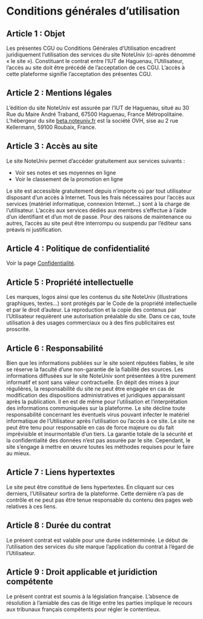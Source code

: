 # Conditions générales d’utilisation

## Article 1 : Objet

Les présentes CGU ou Conditions Générales d’Utilisation encadrent juridiquement l’utilisation des services du site NoteUniv (ci-après dénommé « le site »).
Constituant le contrat entre l’IUT de Haguenau, l’Utilisateur, l’accès au site doit être précédé de l’acceptation de ces CGU. L’accès à cette plateforme signifie l’acceptation des présentes CGU.

## Article 2 : Mentions légales

L’édition du site NoteUniv est assurée par l’IUT de Haguenau, situé au 30 Rue du Maire André Traband, 67500 Haguenau, France Métropolitaine.
L’hébergeur du site [beta.noteuniv.fr](https://beta.noteuniv.fr/) est la société OVH, sise au 2 rue Kellermann, 59100 Roubaix, France.

## Article 3 : Accès au site

Le site NoteUniv permet d’accéder gratuitement aux services suivants :

-   Voir ses notes et ses moyennes en ligne
-   Voir le classement de la promotion en ligne

Le site est accessible gratuitement depuis n’importe où par tout utilisateur disposant d’un accès à Internet. Tous les frais nécessaires pour l’accès aux services (matériel informatique, connexion Internet…) sont à la charge de l’utilisateur.
L’accès aux services dédiés aux membres s’effectue à l’aide d’un identifiant et d’un mot de passe.
Pour des raisons de maintenance ou autres, l’accès au site peut être interrompu ou suspendu par l’éditeur sans préavis ni justification.

## Article 4 : Politique de confidentialité

Voir la page [Confidentialité](/terms).

## Article 5 : Propriété intellectuelle

Les marques, logos ainsi que les contenus du site NoteUniv (illustrations graphiques, textes…) sont protégés par le Code de la propriété intellectuelle et par le droit d’auteur.
La reproduction et la copie des contenus par l’Utilisateur requièrent une autorisation préalable du site. Dans ce cas, toute utilisation à des usages commerciaux ou à des fins publicitaires est proscrite.

## Article 6 : Responsabilité

Bien que les informations publiées sur le site soient réputées fiables, le site se réserve la faculté d’une non-garantie de la fiabilité des sources.
Les informations diffusées sur le site NoteUniv sont présentées à titre purement informatif et sont sans valeur contractuelle. En dépit des mises à jour régulières, la responsabilité du site ne peut être engagée en cas de modification des dispositions administratives et juridiques apparaissant après la publication. Il en est de même pour l’utilisation et l’interprétation des informations communiquées sur la plateforme.
Le site décline toute responsabilité concernant les éventuels virus pouvant infecter le matériel informatique de l’Utilisateur après l’utilisation ou l’accès à ce site.
Le site ne peut être tenu pour responsable en cas de force majeure ou du fait imprévisible et insurmontable d’un tiers.
La garantie totale de la sécurité et la confidentialité des données n’est pas assurée par le site. Cependant, le site s’engage à mettre en œuvre toutes les méthodes requises pour le faire au mieux.

## Article 7 : Liens hypertextes

Le site peut être constitué de liens hypertextes. En cliquant sur ces derniers, l’Utilisateur sortira de la plateforme. Cette dernière n’a pas de contrôle et ne peut pas être tenue responsable du contenu des pages web relatives à ces liens.

## Article 8 : Durée du contrat

Le présent contrat est valable pour une durée indéterminée. Le début de l’utilisation des services du site marque l’application du contrat à l’égard de l’Utilisateur.

## Article 9 : Droit applicable et juridiction compétente

Le présent contrat est soumis à la législation française. L’absence de résolution à l’amiable des cas de litige entre les parties implique le recours aux tribunaux français compétents pour régler le contentieux.
